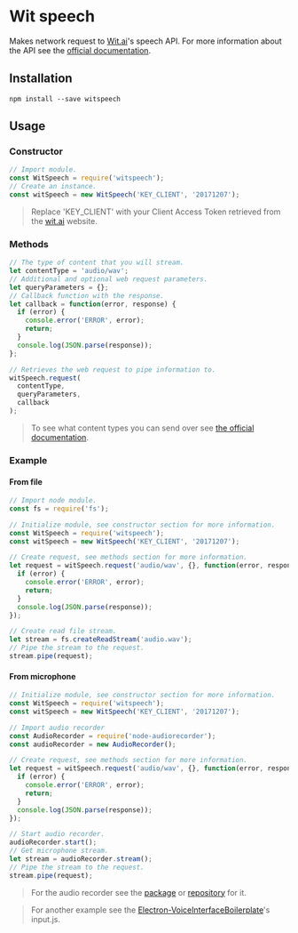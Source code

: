 # Wit speech
Makes network request to [Wit.ai](https://wit.ai)'s speech API. For more information about the API see the [official documentation](https://wit.ai/docs/http/20170307#post--speech-link).

## Installation
```
npm install --save witspeech
```

## Usage

### Constructor
```javascript
// Import module.
const WitSpeech = require('witspeech');
// Create an instance.
const witSpeech = new WitSpeech('KEY_CLIENT', '20171207');
```

> Replace 'KEY_CLIENT' with your Client Access Token retrieved from the [wit.ai](https://wit.ai) website.

### Methods
```javascript
// The type of content that you will stream.
let contentType = 'audio/wav';
// Additional and optional web request parameters.
let queryParameters = {};
// Callback function with the response.
let callback = function(error, response) {
  if (error) {
    console.error('ERROR', error);
    return;
  }
  console.log(JSON.parse(response));
};

// Retrieves the web request to pipe information to.
witSpeech.request(
  contentType,
  queryParameters,
  callback
);
```

> To see what content types you can send over see [the official documentation](https://wit.ai/docs/http/20170307#post--speech-link).

### Example

#### From file

```javascript
// Import node module.
const fs = require('fs');

// Initialize module, see constructor section for more information.
const WitSpeech = require('witspeech');
const witSpeech = new WitSpeech('KEY_CLIENT', '20171207');

// Create request, see methods section for more information.
let request = witSpeech.request('audio/wav', {}, function(error, response) {
  if (error) {
    console.error('ERROR', error);
    return;
  }
  console.log(JSON.parse(response));
});

// Create read file stream.
let stream = fs.createReadStream('audio.wav');
// Pipe the stream to the request.
stream.pipe(request);
```

#### From microphone

```javascript
// Initialize module, see constructor section for more information.
const WitSpeech = require('witspeech');
const witSpeech = new WitSpeech('KEY_CLIENT', '20171207');

// Import audio recorder
const AudioRecorder = require('node-audiorecorder');
const audioRecorder = new AudioRecorder();

// Create request, see methods section for more information.
let request = witSpeech.request('audio/wav', {}, function(error, response) {
  if (error) {
    console.error('ERROR', error);
    return;
  }
  console.log(JSON.parse(response));
});

// Start audio recorder.
audioRecorder.start();
// Get microphone stream.
let stream = audioRecorder.stream();
// Pipe the stream to the request.
stream.pipe(request);
```

> For the audio recorder see the [package](https://npmjs.org/package/node-audiorecorder) or [repository](https://github.com/RedKenrok/Node-AudioRecorder) for it.

> For another example see the [Electron-VoiceInterfaceBoilerplate](https://github.com/RedKenrok/Electron-VoiceInterfaceBoilerplate)'s input.js.
